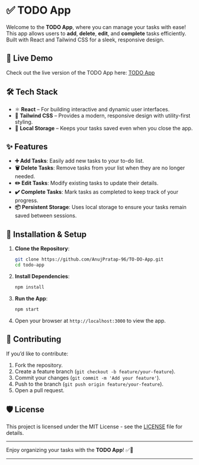 # ✅ TODO App

Welcome to the **TODO App**, where you can manage your tasks with ease! This app allows users to **add**, **delete**, **edit**, and **complete** tasks efficiently. Built with React and Tailwind CSS for a sleek, responsive design.

## 🚀 Live Demo

Check out the live version of the TODO App here: [TODO App](https://to-do-by-anuj.netlify.app/)

## 🛠 Tech Stack

- ⚛️ **React** – For building interactive and dynamic user interfaces.
- 🎨 **Tailwind CSS** – Provides a modern, responsive design with utility-first styling.
- 💾 **Local Storage** – Keeps your tasks saved even when you close the app.

## ✨ Features

- **➕ Add Tasks**: Easily add new tasks to your to-do list.
- **🗑️ Delete Tasks**: Remove tasks from your list when they are no longer needed.
- **✏️ Edit Tasks**: Modify existing tasks to update their details.
- **✔️ Complete Tasks**: Mark tasks as completed to keep track of your progress.
- **📦 Persistent Storage**: Uses local storage to ensure your tasks remain saved between sessions.

## 🔧 Installation & Setup

1. **Clone the Repository**:
    ```bash
    git clone https://github.com/AnujPratap-96/TO-DO-App.git
    cd todo-app
    ```

2. **Install Dependencies**:
    ```bash
    npm install
    ```

3. **Run the App**:
    ```bash
    npm start
    ```

4. Open your browser at `http://localhost:3000` to view the app.

## 🤝 Contributing

If you’d like to contribute:
1. Fork the repository.
2. Create a feature branch (`git checkout -b feature/your-feature`).
3. Commit your changes (`git commit -m 'Add your feature'`).
4. Push to the branch (`git push origin feature/your-feature`).
5. Open a pull request.

## 🛡 License

This project is licensed under the MIT License - see the [LICENSE](LICENSE) file for details.

---

Enjoy organizing your tasks with the **TODO App**! ✅📅

---
